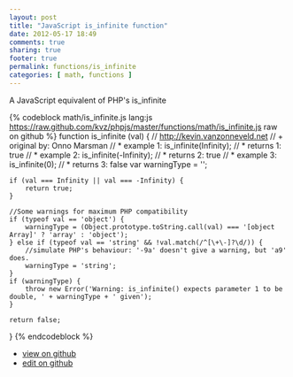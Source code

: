 ```yaml
---
layout: post
title: "JavaScript is_infinite function"
date: 2012-05-17 18:49
comments: true
sharing: true
footer: true
permalink: functions/is_infinite
categories: [ math, functions ]
---
```

A JavaScript equivalent of PHP's is_infinite
<!-- more -->
{% codeblock math/is_infinite.js lang:js https://raw.github.com/kvz/phpjs/master/functions/math/is_infinite.js raw on github %}
function is_infinite (val) {
    // http://kevin.vanzonneveld.net
    // +   original by: Onno Marsman
    // *     example 1: is_infinite(Infinity);
    // *     returns 1: true
    // *     example 2: is_infinite(-Infinity);
    // *     returns 2: true
    // *     example 3: is_infinite(0);
    // *     returns 3: false
    var warningType = '';

    if (val === Infinity || val === -Infinity) {
        return true;
    }

    //Some warnings for maximum PHP compatibility
    if (typeof val == 'object') {
        warningType = (Object.prototype.toString.call(val) === '[object Array]' ? 'array' : 'object');
    } else if (typeof val == 'string' && !val.match(/^[\+\-]?\d/)) {
        //simulate PHP's behaviour: '-9a' doesn't give a warning, but 'a9' does.
        warningType = 'string';
    }
    if (warningType) {
        throw new Error('Warning: is_infinite() expects parameter 1 to be double, ' + warningType + ' given');
    }

    return false;
}
{% endcodeblock %}
<ul>
 <li><a href="https://github.com/kvz/phpjs/blob/master/functions/math/is_infinite.js">view on github</a></li>
 <li><a href="https://github.com/kvz/phpjs/edit/master/functions/math/is_infinite.js">edit on github</a></li>
</ul>
